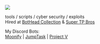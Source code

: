 
![](https://komarev.com/ghpvc/?username=cloutjs&color=green)

tools / scripts / cyber security / exploits <br>
Hired at [BotHead Collection](https://twitter.com/BotHeadNFT) & [Super TP Bros](https://twitter.com/supertpbros)


My Discord Bots:<br> [Moonify](https://top.gg/bot/835833737610657842) | [JumpTask](https://top.gg/bot/936307386447188039) | [Project V](https://top.gg/bot/942414604234027008)

